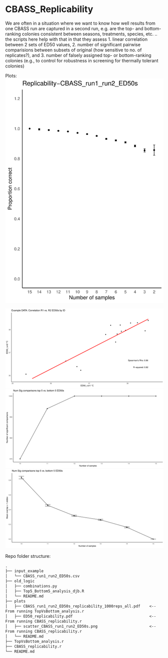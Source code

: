 # CBASS_Replicability

We are often in a situation where we want to know how well results from one CBASS run are captured in a second run, e.g. are the top- and bottom-ranking colonies consistent between seasons, treatments, species, etc. .. the scripts here help with that in that they assess 1. linear correlation between 2 sets of ED50 values, 2. number of significant pairwise comparisions between subsets of original (how sensitive to no. of replicates?), and 3. number of falsely assigned top- or bottom-ranking colonies (e.g., to control for robustness in screening for thermally tolerant colonies)


Plots:
![example](plots/markdown_embed_files/ED50_replicability.svg)
<!-- ![example](plots/scatter_CBASS_run1_run2_ED50s.png) -->
![example](plots/markdown_embed_files/Example-DATA_CBASS_run1_run2_ED50s_replicability_1000reps_all_1.svg)
![example](plots/markdown_embed_files/Example-DATA_CBASS_run1_run2_ED50s_replicability_1000reps_all_2.svg)
![example](plots/markdown_embed_files/Example-DATA_CBASS_run1_run2_ED50s_replicability_1000reps_all_3.svg)

Repo folder structure:

```text
.
├── input_example
│   └── CBASS_run1_run2_ED50s.csv
├── old_logic
│   ├── combinations.py
│   ├── Top5_Bottom5_analysis_djb.R
│   └── README.md
├── plots
│   ├── CBASS_run1_run2_ED50s_replicability_1000reps_all.pdf    <-- From running TopVsBottom_analysis.r
│   ├── ED50_replicability.pdf                                  <-- From running CBASS_replicability.r
│   ├── scatter_CBASS_run1_run2_ED50s.png                       <-- From running CBASS_replicability.r
│   └── README.md
├── TopVsBottom_analysis.r
├── CBASS_replicability.r
└── README.md
```

